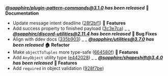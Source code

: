 _**[@sapphire/plugin-pattern-commands@3.1.0](https://github.com/sapphiredev/plugins/compare/@sapphire/plugin-pattern-commands@3.0.0...@sapphire/plugin-pattern-commands@3.1.0) has been released**_
**📝 Documentation**
- Update message intent deadline ([28f2bf1](https://github.com/sapphiredev/plugins/commit/28f2bf1d3236196b252d84bd83e16a794e29fbcc))
**🚀 Features**
- Add success property to finished payload ([3c3e7ca](https://github.com/sapphiredev/plugins/commit/3c3e7ca8379d29ea902b8bb14574d73e85f5fa66))
_ _
_**[@sapphire/discord-utilities@2.11.4](https://github.com/sapphiredev/utilities/compare/@sapphire/discord-utilities@2.11.2...@sapphire/discord-utilities@2.11.4) has been released**_
**🐛 Bug Fixes**
- Align with ddev docs ([335b903](https://github.com/sapphiredev/utilities/commit/335b903195de0a0f7e36979222990659925216a1))
_ _
_**[@sapphire/utilities@3.7.0](https://github.com/sapphiredev/utilities/compare/@sapphire/utilities@3.6.2...@sapphire/utilities@3.7.0) has been released**_
**🏠 Refactor**
- Make `objectToTuples` more type-safe ([664580f](https://github.com/sapphiredev/utilities/commit/664580f74ba2fdc7c9edcd277dd93214d823fb2d))
**🚀 Features**
- Add `AnyObject` utility type ([e442028](https://github.com/sapphiredev/utilities/commit/e442028b07f867c31f94208b70b479893245b806))
_ _
_**[@sapphire/shapeshift@3.4.0](https://github.com/sapphiredev/shapeshift/compare/v3.3.2...v3.4.0) has been released**_
**🚀 Features**
- Add `required` in object validation ([928f7be](https://github.com/sapphiredev/shapeshift/commit/928f7beb5e727b47868e9e46f2191f2def228080))